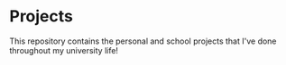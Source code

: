 # Projects
This repository contains the personal and school projects that I've done throughout my university life!
